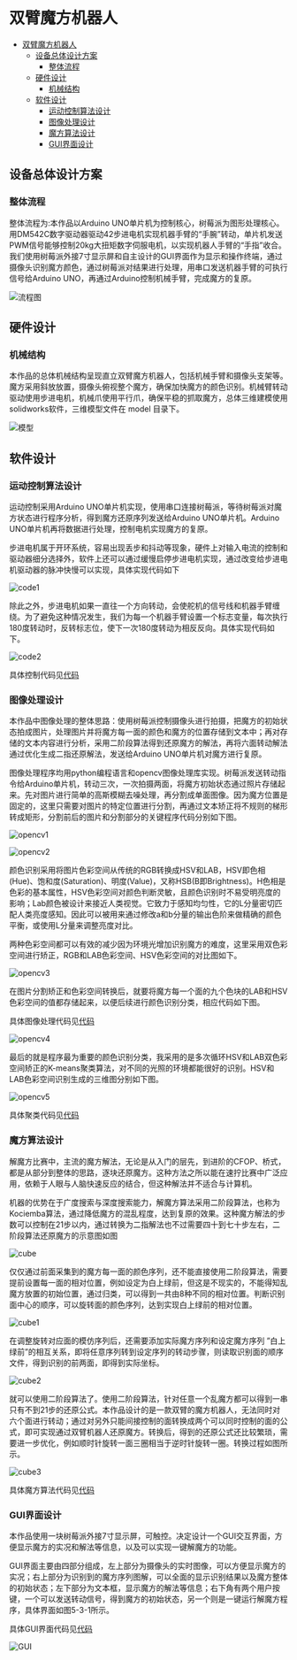 # 双臂魔方机器人

- [双臂魔方机器人](#双臂魔方机器人)
  - [设备总体设计方案](#设备总体设计方案)
    - [整体流程](#整体流程)
  - [硬件设计](#硬件设计)
    - [机械结构](#机械结构)
  - [软件设计](#软件设计)
    - [运动控制算法设计](#运动控制算法设计)
    - [图像处理设计](#图像处理设计)
    - [魔方算法设计](#魔方算法设计)
    - [GUI界面设计](#gui界面设计)

## 设备总体设计方案

### 整体流程

整体流程为:本作品以Arduino UNO单片机为控制核心，树莓派为图形处理核心。用DM542C数字驱动器驱动42步进电机实现机器手臂的“手腕”转动，单片机发送PWM信号能够控制20kg大扭矩数字伺服电机，以实现机器人手臂的“手指”收合。我们使用树莓派外接7寸显示屏和自主设计的GUI界面作为显示和操作终端，通过摄像头识别魔方颜色，通过树莓派对结果进行处理，用串口发送机器手臂的可执行信号给Arduino UNO，再通过Arduino控制机械手臂，完成魔方的复原。

![流程图](./asset/流程图.png)

## 硬件设计

### 机械结构

本作品的总体机械结构呈现直立双臂魔方机器人，包括机械手臂和摄像头支架等。魔方采用斜放放置，摄像头俯视整个魔方，确保加快魔方的颜色识别。机械臂转动驱动使用步进电机，机械爪使用平行爪，确保平稳的抓取魔方，总体三维建模使用solidworks软件，三维模型文件在 model 目录下。

![模型](./asset/模型.png)

## 软件设计

### 运动控制算法设计

运动控制采用Arduino UNO单片机实现，使用串口连接树莓派，等待树莓派对魔方状态进行程序分析，得到魔方还原序列发送给Arduino UNO单片机。Arduino UNO单片机再将数据进行处理，控制电机实现魔方的复原。

步进电机属于开环系统，容易出现丢步和抖动等现象，硬件上对输入电流的控制和驱动器细分选择外，软件上还可以通过缓慢启停步进电机实现，通过改变给步进电机驱动器的脉冲快慢可以实现，具体实现代码如下

![code1](./asset/code1.png)

除此之外，步进电机如果一直往一个方向转动，会使舵机的信号线和机器手臂缠绕。为了避免这种情况发生，我们为每一个机器手臂设置一个标志变量，每次执行180度转动时，反转标志位，使下一次180度转动为相反反向。具体实现代码如下。

![code2](./asset/code2.png)

具体控制代码见[代码](code/arduino/cube12_01.ino)

### 图像处理设计

本作品中图像处理的整体思路：使用树莓派控制摄像头进行拍摄，把魔方的初始状态拍成图片，处理图片并将魔方每一面的颜色和魔方的位置存储到文本中；再对存储的文本内容进行分析，采用二阶段算法得到还原魔方的解法，再将六面转动解法通过优化生成二指还原解法，发送给Arduino UNO单片机对魔方进行复原。

图像处理程序均用python编程语言和opencv图像处理库实现。树莓派发送转动指令给Arduino单片机，转动三次，一次拍摄两面，将魔方初始状态通过照片存储起来。先对图片进行简单的高斯模糊去噪处理，再分割成单面图像。因为魔方位置是固定的，这里只需要对图片的特定位置进行分割，再通过文本矫正将不规则的梯形转成矩形，分割前后的图片和分割部分的关键程序代码分别如下图。

![opencv1](./asset/opencv1.png)

![opencv2](./asset/opencv2.png)

颜色识别采用将图片色彩空间从传统的RGB转换成HSV和LAB，HSV即色相(Hue)、饱和度(Saturation)、明度(Value)，又称HSB(B即Brightness)。H色相是色彩的基本属性，HSV色彩空间对颜色判断灵敏，且颜色识别时不易受明亮度的影响；Lab颜色被设计来接近人类视觉。它致力于感知均匀性，它的L分量密切匹配人类亮度感知。因此可以被用来通过修改a和b分量的输出色阶来做精确的颜色平衡，或使用L分量来调整亮度对比。

两种色彩空间都可以有效的减少因为环境光增加识别魔方的难度，这里采用双色彩空间进行矫正，RGB和LAB色彩空间、HSV色彩空间的对比图如下。

![opencv3](./asset/opencv3.png)

在图片分割矫正和色彩空间转换后，就要将魔方每一个面的九个色块的LAB和HSV色彩空间的值都存储起来，以便后续进行颜色识别分类，相应代码如下图。

具体图像处理代码见[代码](code/raspberry-pi/cube.py)

![opencv4](./asset/opencv4.png)

最后的就是程序最为重要的颜色识别分类，我采用的是多次循环HSV和LAB双色彩空间矫正的K-means聚类算法，对不同的光照的环境都能很好的识别。HSV和LAB色彩空间识别生成的三维图分别如下图。

![opencv5](./asset/opencv5.png)

具体聚类代码见[代码](code/raspberry-pi/kmeans.py)

### 魔方算法设计

解魔方比赛中，主流的魔方解法，无论是从入门的层先，到进阶的CFOP、桥式，都是从部分到整体的思路，逐块还原魔方。这种方法之所以能在速拧比赛中广泛应用，依赖于人眼与人脑快速反应的结合，但这种解法并不适合与计算机。

机器的优势在于广度搜索与深度搜索能力，解魔方算法采用二阶段算法，也称为Kociemba算法，通过降低魔方的混乱程度，达到复原的效果。这种魔方解法的步数可以控制在21步以内，通过转换为二指解法也不过需要四十到七十步左右，二阶段算法还原魔方的示意图如图

![cube](./asset/cube.png)

仅仅通过前面采集到的魔方每一面的颜色序列，还不能直接使用二阶段算法，需要提前设置每一面的相对位置，例如设定为白上绿前，但这是不现实的，不能得知乱魔方放置的初始位置，通过归类，可以得到一共由8种不同的相对位置。判断识别面中心的顺序，可以旋转面的颜色序列，达到实现白上绿前的相对位置。

![cube1](./asset/cube1.png)

在调整旋转对应面的模仿序列后，还需要添加实际魔方序列和设定魔方序列 ”白上绿前”的相互关系，即将任意序列转到设定序列的转动步骤，则读取识别面的顺序文件，得到识别的前两面，即得到实际坐标。

![cube2](./asset/cube2.png)

就可以使用二阶段算法了。使用二阶段算法，针对任意一个乱魔方都可以得到一串只有不到21步的还原公式。本作品设计的是一款双臂的魔方机器人，无法同时对六个面进行转动；通过对另外只能间接控制的面转换成两个可以同时控制的面的公式，即可实现通过双臂机器人还原魔方。转换后，得到的还原公式还比较繁琐，需要进一步优化，例如顺时针旋转一面三圈相当于逆时针旋转一圈。转换过程如图所示。

![cube3](./asset/cube3.png)

具体魔方算法代码见[代码](code/raspberry-pi/solution.py)

### GUI界面设计

本作品使用一块树莓派外接7寸显示屏，可触控。决定设计一个GUI交互界面，方便显示魔方的实况和解法等信息，以及可以实现一键解魔方的功能。

GUI界面主要由四部分组成，左上部分为摄像头的实时图像，可以方便显示魔方的实况；右上部分为识别到的魔方序列图解，可以全面的显示识别结果以及魔方整体的初始状态；左下部分为文本框，显示魔方的解法等信息；右下角有两个用户按键，一个可以发送转动信号，得到魔方的初始状态，另一个则是一键运行解魔方程序，具体界面如图5-3-1所示。

具体GUI界面代码见[代码](code/raspberry-pi/gui.py)

![GUI](./asset/GUI.png)